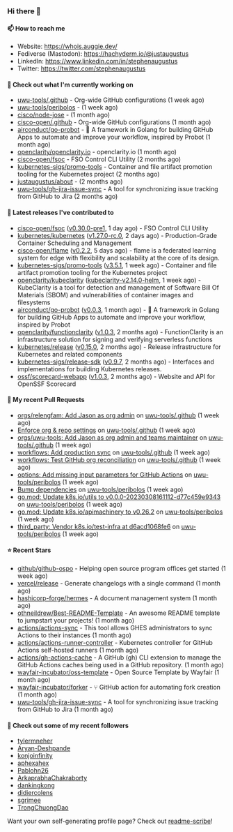 ### Hi there 👋

#### 📫 How to reach me

- Website: https://whois.auggie.dev/
- Fediverse (Mastodon): https://hachyderm.io/@justaugustus
- LinkedIn: https://www.linkedin.com/in/stephenaugustus
- Twitter: https://twitter.com/stephenaugustus

#### 👷 Check out what I'm currently working on

- [uwu-tools/.github](https://github.com/uwu-tools/.github) - Org-wide GitHub configurations (1 week ago)
- [uwu-tools/peribolos](https://github.com/uwu-tools/peribolos) -  (1 week ago)
- [cisco/node-jose](https://github.com/cisco/node-jose) -  (1 month ago)
- [cisco-open/.github](https://github.com/cisco-open/.github) - Org-wide GitHub configurations (1 month ago)
- [airconduct/go-probot](https://github.com/airconduct/go-probot) - 🤖 A framework in Golang for building GitHub Apps to automate and improve your workflow, inspired by Probot (1 month ago)
- [openclarity/openclarity.io](https://github.com/openclarity/openclarity.io) - openclarity.io (1 month ago)
- [cisco-open/fsoc](https://github.com/cisco-open/fsoc) - FSO Control CLI Utility (2 months ago)
- [kubernetes-sigs/promo-tools](https://github.com/kubernetes-sigs/promo-tools) - Container and file artifact promotion tooling for the Kubernetes project (2 months ago)
- [justaugustus/about](https://github.com/justaugustus/about) -  (2 months ago)
- [uwu-tools/gh-jira-issue-sync](https://github.com/uwu-tools/gh-jira-issue-sync) - A tool for synchronizing issue tracking from GitHub to Jira (2 months ago)

#### 🔭 Latest releases I've contributed to

- [cisco-open/fsoc](https://github.com/cisco-open/fsoc) ([v0.30.0-pre1](https://github.com/cisco-open/fsoc/releases/tag/v0.30.0-pre1), 1 day ago) - FSO Control CLI Utility
- [kubernetes/kubernetes](https://github.com/kubernetes/kubernetes) ([v1.27.0-rc.0](https://github.com/kubernetes/kubernetes/releases/tag/v1.27.0-rc.0), 2 days ago) - Production-Grade Container Scheduling and Management
- [cisco-open/flame](https://github.com/cisco-open/flame) ([v0.2.2](https://github.com/cisco-open/flame/releases/tag/v0.2.2), 5 days ago) - flame is a federated learning system for edge with flexibility and scalability at the core of its design.
- [kubernetes-sigs/promo-tools](https://github.com/kubernetes-sigs/promo-tools) ([v3.5.1](https://github.com/kubernetes-sigs/promo-tools/releases/tag/v3.5.1), 1 week ago) - Container and file artifact promotion tooling for the Kubernetes project
- [openclarity/kubeclarity](https://github.com/openclarity/kubeclarity) ([kubeclarity-v2.14.0-helm](https://github.com/openclarity/kubeclarity/releases/tag/kubeclarity-v2.14.0-helm), 1 week ago) - KubeClarity is a tool for detection and management of Software Bill Of Materials (SBOM) and vulnerabilities of container images and filesystems
- [airconduct/go-probot](https://github.com/airconduct/go-probot) ([v0.0.3](https://github.com/airconduct/go-probot/releases/tag/v0.0.3), 1 month ago) - 🤖 A framework in Golang for building GitHub Apps to automate and improve your workflow, inspired by Probot
- [openclarity/functionclarity](https://github.com/openclarity/functionclarity) ([v1.0.3](https://github.com/openclarity/functionclarity/releases/tag/v1.0.3), 2 months ago) - FunctionClarity is an infrastructure solution for signing and verifying serverless functions
- [kubernetes/release](https://github.com/kubernetes/release) ([v0.15.0](https://github.com/kubernetes/release/releases/tag/v0.15.0), 2 months ago) - Release infrastructure for Kubernetes and related components
- [kubernetes-sigs/release-sdk](https://github.com/kubernetes-sigs/release-sdk) ([v0.9.7](https://github.com/kubernetes-sigs/release-sdk/releases/tag/v0.9.7), 2 months ago) - Interfaces and implementations for building Kubernetes releases.
- [ossf/scorecard-webapp](https://github.com/ossf/scorecard-webapp) ([v1.0.3](https://github.com/ossf/scorecard-webapp/releases/tag/v1.0.3), 2 months ago) - Website and API for OpenSSF Scorecard

#### 🔨 My recent Pull Requests

- [orgs/relengfam: Add Jason as org admin](https://github.com/uwu-tools/.github/pull/12) on [uwu-tools/.github](https://github.com/uwu-tools/.github) (1 week ago)
- [Enforce org &amp; repo settings](https://github.com/uwu-tools/.github/pull/11) on [uwu-tools/.github](https://github.com/uwu-tools/.github) (1 week ago)
- [orgs/uwu-tools: Add Jason as org admin and teams maintainer](https://github.com/uwu-tools/.github/pull/10) on [uwu-tools/.github](https://github.com/uwu-tools/.github) (1 week ago)
- [workflows: Add production sync](https://github.com/uwu-tools/.github/pull/9) on [uwu-tools/.github](https://github.com/uwu-tools/.github) (1 week ago)
- [workflows: Test GitHub org reconciliation](https://github.com/uwu-tools/.github/pull/7) on [uwu-tools/.github](https://github.com/uwu-tools/.github) (1 week ago)
- [options: Add missing input parameters for GitHub Actions](https://github.com/uwu-tools/peribolos/pull/196) on [uwu-tools/peribolos](https://github.com/uwu-tools/peribolos) (1 week ago)
- [Bump dependencies](https://github.com/uwu-tools/peribolos/pull/195) on [uwu-tools/peribolos](https://github.com/uwu-tools/peribolos) (1 week ago)
- [go.mod: Update k8s.io/utils to v0.0.0-20230308161112-d77c459e9343](https://github.com/uwu-tools/peribolos/pull/194) on [uwu-tools/peribolos](https://github.com/uwu-tools/peribolos) (1 week ago)
- [go.mod: Update k8s.io/apimachinery to v0.26.2](https://github.com/uwu-tools/peribolos/pull/192) on [uwu-tools/peribolos](https://github.com/uwu-tools/peribolos) (1 week ago)
- [third_party: Vendor k8s.io/test-infra at d6acd1068fe6](https://github.com/uwu-tools/peribolos/pull/180) on [uwu-tools/peribolos](https://github.com/uwu-tools/peribolos) (1 week ago)

#### ⭐ Recent Stars

- [github/github-ospo](https://github.com/github/github-ospo) - Helping open source program offices get started (1 week ago)
- [vercel/release](https://github.com/vercel/release) - Generate changelogs with a single command (1 month ago)
- [hashicorp-forge/hermes](https://github.com/hashicorp-forge/hermes) - A document management system (1 month ago)
- [othneildrew/Best-README-Template](https://github.com/othneildrew/Best-README-Template) - An awesome README template to jumpstart your projects!  (1 month ago)
- [actions/actions-sync](https://github.com/actions/actions-sync) - This tool allows GHES administrators to sync Actions to their instances (1 month ago)
- [actions/actions-runner-controller](https://github.com/actions/actions-runner-controller) - Kubernetes controller for GitHub Actions self-hosted runners (1 month ago)
- [actions/gh-actions-cache](https://github.com/actions/gh-actions-cache) - A GitHub (gh) CLI extension to manage the GitHub Actions caches being used in a GitHub repository. (1 month ago)
- [wayfair-incubator/oss-template](https://github.com/wayfair-incubator/oss-template) - Open Source Template by Wayfair (1 month ago)
- [wayfair-incubator/forker](https://github.com/wayfair-incubator/forker) - ⑂ GitHub action for automating fork creation (1 month ago)
- [uwu-tools/gh-jira-issue-sync](https://github.com/uwu-tools/gh-jira-issue-sync) - A tool for synchronizing issue tracking from GitHub to Jira (1 month ago)

#### 👯 Check out some of my recent followers

- [tylermneher](https://github.com/tylermneher)
- [Aryan-Deshpande](https://github.com/Aryan-Deshpande)
- [konjoinfinity](https://github.com/konjoinfinity)
- [aphexahex](https://github.com/aphexahex)
- [Pablohn26](https://github.com/Pablohn26)
- [ArkaprabhaChakraborty](https://github.com/ArkaprabhaChakraborty)
- [dankingkong](https://github.com/dankingkong)
- [didiercolens](https://github.com/didiercolens)
- [sgrimee](https://github.com/sgrimee)
- [TrongChuongDao](https://github.com/TrongChuongDao)

Want your own self-generating profile page? Check out [readme-scribe](https://github.com/muesli/readme-scribe)!
